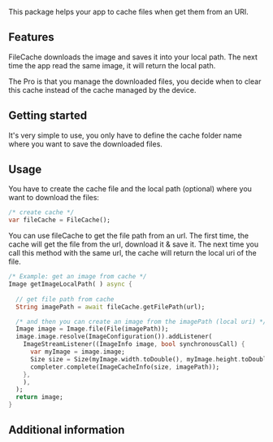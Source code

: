 
This package helps your app to cache files when get them from an URI.

## Features

FileCache downloads the image and saves it into your local path.
The next time the app read the same image, it will return the local path.

The Pro is that you manage the downloaded files, you decide when to clear this cache instead
of the cache managed by the device.


## Getting started

It's very simple to use, you only have to define the cache folder name where you want to save
the downloaded files.

## Usage

You have to create the cache file and the local path (optional) where you want to download the files:

```dart
/* create cache */
var fileCache = FileCache();
```

You can use fileCache to get the file path from an url.
The first time, the cache will get the file from the url, download it & save it.
The next time you call this method with the same url, the cache will return the local uri of the file.

```dart
/* Example: get an image from cache */
Image getImageLocalPath( ) async {
 
  // get file path from cache
  String imagePath = await fileCache.getFilePath(url);

  /* and then you can create an image from the imagePath (local uri) */
  Image image = Image.file(File(imagePath));
  image.image.resolve(ImageConfiguration()).addListener(
    ImageStreamListener((ImageInfo image, bool synchronousCall) {
      var myImage = image.image;
      Size size = Size(myImage.width.toDouble(), myImage.height.toDouble());
      completer.complete(ImageCacheInfo(size, imagePath));
    },
    ),
  );
  return image;
}
```

## Additional information

